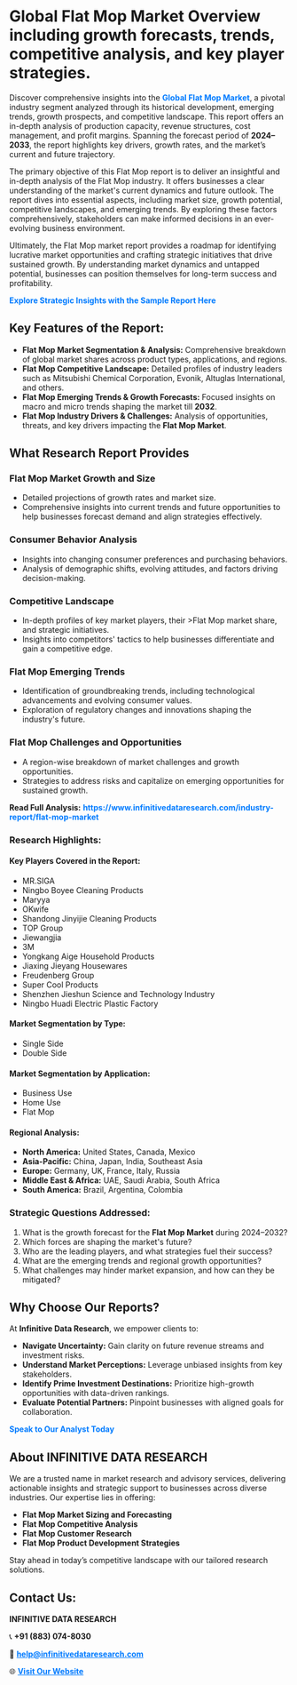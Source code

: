 <h1>Global Flat Mop Market Overview including growth forecasts, trends, competitive analysis, and key player strategies.</h1>
<p>
Discover comprehensive insights into the 
<a href="https://www.infinitivedataresearch.com/industry-report/flat-mop-market" rel="dofollow" style="color: #007BFF; text-decoration: none;"><strong>Global Flat Mop Market</strong></a>, a pivotal industry segment analyzed through its historical development, emerging trends, growth prospects, and competitive landscape. This report offers an in-depth analysis of production capacity, revenue structures, cost management, and profit margins. Spanning the forecast period of <strong>2024–2033</strong>, the report highlights key drivers, growth rates, and the market’s current and future trajectory.
</p>
<p>
The primary objective of this Flat Mop report is to deliver an insightful and in-depth analysis of the Flat Mop industry. It offers businesses a clear understanding of the market's current dynamics and future outlook. The report dives into essential aspects, including market size, growth potential, competitive landscapes, and emerging trends. By exploring these factors comprehensively, stakeholders can make informed decisions in an ever-evolving business environment.
</p>
<p>
Ultimately, the Flat Mop market report provides a roadmap for identifying lucrative market opportunities and crafting strategic initiatives that drive sustained growth. By understanding market dynamics and untapped potential, businesses can position themselves for long-term success and profitability.
</p>
<p>
<a href="https://www.infinitivedataresearch.com/request-sample/reportId=112770" style="color: #007BFF; text-decoration: none;"><strong>Explore Strategic Insights with the Sample Report Here</strong></a>
</p>

<h2>Key Features of the Report:</h2>
<ul>
<li><strong>Flat Mop Market Segmentation & Analysis:</strong> Comprehensive breakdown of global market shares across product types, applications, and regions.</li>
<li><strong>Flat Mop Competitive Landscape:</strong> Detailed profiles of industry leaders such as Mitsubishi Chemical Corporation, Evonik, Altuglas International, and others.</li>
<li><strong>Flat Mop Emerging Trends & Growth Forecasts:</strong> Focused insights on macro and micro trends shaping the market till <strong>2032</strong>.</li>
<li><strong>Flat Mop Industry Drivers & Challenges:</strong> Analysis of opportunities, threats, and key drivers impacting the <strong>Flat Mop Market</strong>.</li>
</ul>

<h2>What Research Report Provides</h2>
<h3>Flat Mop Market Growth and Size</h3>
<ul>
<li>Detailed projections of growth rates and market size.</li>
<li>Comprehensive insights into current trends and future opportunities to help businesses forecast demand and align strategies effectively.</li>
</ul>

<h3>Consumer Behavior Analysis</h3>
<ul>
<li>Insights into changing consumer preferences and purchasing behaviors.</li>
<li>Analysis of demographic shifts, evolving attitudes, and factors driving decision-making.</li>
</ul>

<h3>Competitive Landscape</h3>
<ul>
<li>In-depth profiles of key market players, their >Flat Mop market share, and strategic initiatives.</li>
<li>Insights into competitors' tactics to help businesses differentiate and gain a competitive edge.</li>
</ul>

<h3>Flat Mop Emerging Trends</h3>
<ul>
<li>Identification of groundbreaking trends, including technological advancements and evolving consumer values.</li>
<li>Exploration of regulatory changes and innovations shaping the industry's future.</li>
</ul>

<h3>Flat Mop Challenges and Opportunities</h3>
<ul>
<li>A region-wise breakdown of market challenges and growth opportunities.</li>
<li>Strategies to address risks and capitalize on emerging opportunities for sustained growth.</li>
</ul>
<p><strong>Read Full Analysis:</strong> <a href="https://www.infinitivedataresearch.com/industry-report/flat-mop-market" rel="dofollow" style="color: #007BFF; text-decoration: none;"><strong>https://www.infinitivedataresearch.com/industry-report/flat-mop-market</strong></a></p>
<h3>Research Highlights:</h3>
<h4>Key Players Covered in the Report:</h4>
<ul><li>MR.SIGA</li><li>Ningbo Boyee Cleaning Products</li><li>Maryya</li><li>OKwife</li><li>Shandong Jinyijie Cleaning Products</li><li>TOP Group</li><li>Jiewangjia</li><li>3M</li><li>Yongkang Aige Household Products</li><li>Jiaxing Jieyang Housewares</li><li>Freudenberg Group</li><li>Super Cool Products</li><li>Shenzhen Jieshun Science and Technology Industry</li><li>Ningbo Huadi Electric Plastic Factory</li></ul>
<h4>Market Segmentation by Type:</h4>
<ul><li>Single Side</li><li>Double Side</li></ul>
<h4>Market Segmentation by Application:</h4>
<ul><li>Business Use</li><li>Home Use</li><li>Flat Mop</li></ul>

<h4>Regional Analysis:</h4>
<ul>
<li><strong>North America:</strong> United States, Canada, Mexico</li>
<li><strong>Asia-Pacific:</strong> China, Japan, India, Southeast Asia</li>
<li><strong>Europe:</strong> Germany, UK, France, Italy, Russia</li>
<li><strong>Middle East & Africa:</strong> UAE, Saudi Arabia, South Africa</li>
<li><strong>South America:</strong> Brazil, Argentina, Colombia</li>
</ul>

<h3>Strategic Questions Addressed:</h3>
<ol>
<li>What is the growth forecast for the <strong>Flat Mop Market</strong> during 2024–2032?</li>
<li>Which forces are shaping the market's future?</li>
<li>Who are the leading players, and what strategies fuel their success?</li>
<li>What are the emerging trends and regional growth opportunities?</li>
<li>What challenges may hinder market expansion, and how can they be mitigated?</li>
</ol>

<h2>Why Choose Our Reports?</h2>
<p>At <strong>Infinitive Data Research</strong>, we empower clients to:</p>
<ul>
<li><strong>Navigate Uncertainty:</strong> Gain clarity on future revenue streams and investment risks.</li>
<li><strong>Understand Market Perceptions:</strong> Leverage unbiased insights from key stakeholders.</li>
<li><strong>Identify Prime Investment Destinations:</strong> Prioritize high-growth opportunities with data-driven rankings.</li>
<li><strong>Evaluate Potential Partners:</strong> Pinpoint businesses with aligned goals for collaboration.</li>
</ul>
<p><a href="https://www.infinitivedataresearch.com/industry-report/flat-mop-market" rel="dofollow" style="color: #007BFF; text-decoration: none;"><strong>Speak to Our Analyst Today</strong></a></p>

<h2>About INFINITIVE DATA RESEARCH</h2>
<p>We are a trusted name in market research and advisory services, delivering actionable insights and strategic support to businesses across diverse industries. Our expertise lies in offering:</p>
<ul>
<li><strong>Flat Mop Market Sizing and Forecasting</strong></li>
<li><strong>Flat Mop Competitive Analysis</strong></li>
<li><strong>Flat Mop Customer Research</strong></li>
<li><strong>Flat Mop Product Development Strategies</strong></li>
</ul>
<p>Stay ahead in today’s competitive landscape with our tailored research solutions.</p>

<h2>Contact Us:</h2>
<p><strong>INFINITIVE DATA RESEARCH</strong></p>
<p>📞 <strong>+91 (883) 074-8030</strong></p>
<p>📧 <strong><a href="mailto:help@infinitivedataresearch.com" style="color: #007BFF;">help@infinitivedataresearch.com</a></strong></p>
<p>🌐 <strong><a href="https://www.infinitivedataresearch.com" rel="dofollow" style="color: #007BFF;">Visit Our Website</a></strong></p>